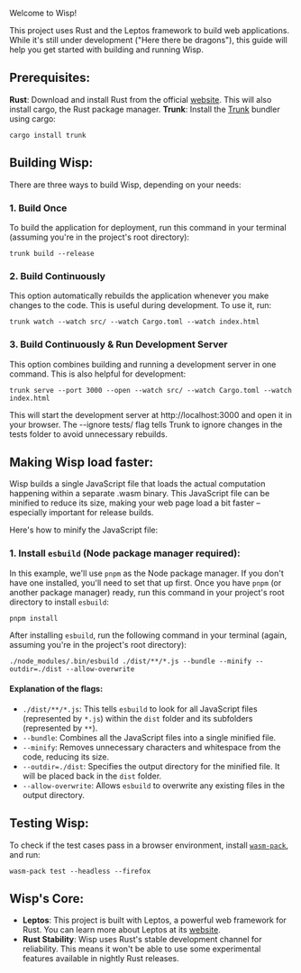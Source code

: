 Welcome to Wisp!

This project uses Rust and the Leptos framework to build web applications.  While it's still under development ("Here there be dragons"), this guide will help you get started with building and running Wisp.

## Prerequisites:
**Rust**: Download and install Rust from the official [website](https://www.rust-lang.org/tools/install). This will also install cargo, the Rust package manager.
**Trunk**: Install the [Trunk](https://trunkrs.dev/) bundler using cargo:
```
cargo install trunk
```

## Building Wisp:
There are three ways to build Wisp, depending on your needs:

### 1. Build Once
To build the application for deployment, run this command in your terminal (assuming you're in the project's root directory):
```
trunk build --release
```

### 2. Build Continuously
This option automatically rebuilds the application whenever you make changes to the code. This is useful during development. To use it, run:
```
trunk watch --watch src/ --watch Cargo.toml --watch index.html
```

### 3. Build Continuously & Run Development Server
This option combines building and running a development server in one command. This is also helpful for development:
```
trunk serve --port 3000 --open --watch src/ --watch Cargo.toml --watch index.html
```
This will start the development server at http://localhost:3000 and open it in your browser. The --ignore tests/ flag tells Trunk to ignore changes in the tests folder to avoid unnecessary rebuilds.

## Making Wisp load faster:
Wisp builds a single JavaScript file that loads the actual computation happening within a separate .wasm binary. This JavaScript file can be minified to reduce its size, making your web page load a bit faster – especially important for release builds.

Here's how to minify the JavaScript file:
### 1. Install `esbuild` (Node package manager required):
In this example, we'll use `pnpm` as the Node package manager. If you don't have one installed, you'll need to set that up first. Once you have `pnpm` (or another package manager) ready, run this command in your project's root directory to install `esbuild`:
```
pnpm install
```
After installing `esbuild`, run the following command in your terminal (again, assuming you're in the project's root directory):
```
./node_modules/.bin/esbuild ./dist/**/*.js --bundle --minify --outdir=./dist --allow-overwrite
```
#### Explanation of the flags:
- `./dist/**/*.js`: This tells `esbuild` to look for all JavaScript files (represented by `*.js`) within the `dist` folder and its subfolders (represented by `**`).
- `--bundle`: Combines all the JavaScript files into a single minified file.
- `--minify`: Removes unnecessary characters and whitespace from the code, reducing its size.
- `--outdir=./dist`: Specifies the output directory for the minified file. It will be placed back in the `dist` folder.
- `--allow-overwrite`: Allows `esbuild` to overwrite any existing files in the output directory.

## Testing Wisp:
To check if the test cases pass in a browser environment, install [`wasm-pack`](https://github.com/rustwasm/wasm-pack), and run:
```
wasm-pack test --headless --firefox
```

## Wisp's Core:
- **Leptos**: This project is built with Leptos, a powerful web framework for Rust. You can learn more about Leptos at its [website](https://leptos.dev/).
- **Rust Stability**: Wisp uses Rust's stable development channel for reliability. This means it won't be able to use some experimental features available in nightly Rust releases.
